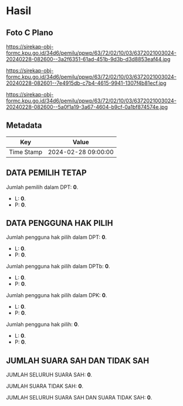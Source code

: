 # Hasil

## Foto C Plano

https://sirekap-obj-formc.kpu.go.id/34d6/pemilu/ppwp/63/72/02/10/03/6372021003024-20240228-082600--3a2f6351-61ad-451b-9d3b-d3d8853eaf44.jpg

https://sirekap-obj-formc.kpu.go.id/34d6/pemilu/ppwp/63/72/02/10/03/6372021003024-20240228-082601--7e4915db-c7b4-4615-9941-1307f4b81ecf.jpg

https://sirekap-obj-formc.kpu.go.id/34d6/pemilu/ppwp/63/72/02/10/03/6372021003024-20240228-082600--5a0f1a19-3a67-4604-b9cf-0a1bf874574e.jpg


## Metadata

| Key        | Value               |
| ---------- | ------------------- |
| Time Stamp | 2024-02-28 09:00:00 |


## DATA PEMILIH TETAP

Jumlah pemilih dalam DPT: **0**.
 * L: **0**.
 * P: **0**.

## DATA PENGGUNA HAK PILIH

Jumlah pengguna hak pilih dalam DPT: **0**.
 * L: **0**.
 * P: **0**.

Jumlah pengguna hak pilih dalam DPTb: **0**.
 * L: **0**.
 * P: **0**.

Jumlah pengguna hak pilih dalam DPK: **0**.
 * L: **0**.
 * P: **0**.

Jumlah pengguna hak pilih: **0**.
 * L: **0**.
 * P: **0**.

## JUMLAH SUARA SAH DAN TIDAK SAH

JUMLAH SELURUH SUARA SAH: **0**.

JUMLAH SUARA TIDAK SAH: **0**.

JUMLAH SELURUH SUARA SAH DAN SUARA TIDAK SAH: **0**.


